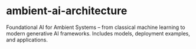 # ambient-ai-architecture
Foundational AI for Ambient Systems – from classical machine learning to modern generative AI frameworks. Includes models, deployment examples, and applications.
